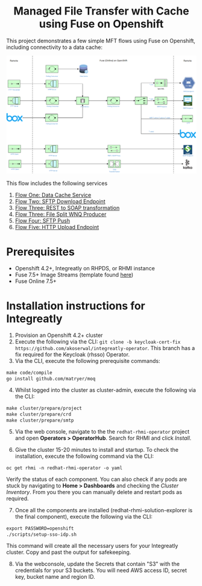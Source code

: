 <h1 align="center">Managed File Transfer with Cache<br/>using Fuse on Openshift</h1>

This project demonstrates a few simple MFT flows using Fuse on Openshift, including connectivity to a data cache:

![](images/mft-with-cache.png "mft-with-cache")

This flow includes the following services

1. [Flow One: Data Cache Service](./api-data-cache)
2. [Flow Two: SFTP Download Endpoint](./sftp-download)
3. [Flow Three: REST to SOAP transformation](https://github.com/sigreen/rest-soap-transformation#openshift-4x-s2i-build--deploy)
3. [Flow Three: File Split WNQ Producer](./wmq-upload-service)
4. [Flow Four: SFTP Push](./sftp-upload)
5. [Flow Five: HTTP Upload Endpoint](./http-upload-service)

Prerequisites
==============================

- Openshift 4.2+, Integreatly on RHPDS, or RHMI instance
- Fuse 7.5+ Image Streams (template found [here](https://raw.githubusercontent.com/jboss-fuse/application-templates/master/fis-image-streams.json))
- Fuse Online 7.5+

Installation instructions for Integreatly
==============================

1. Provision an Openshift 4.2+ cluster
2. Execute the following via the CLI: `git clone -b keycloak-cert-fix https://github.com/akoserwal/integreatly-operator`.  This branch has a fix required for the Keycloak (rhsso) Operator.
3. Via the CLI, execute the following prerequisite commands:

```
make code/compile
go install github.com/matryer/moq
```

4. Whilst logged into the cluster as cluster-admin, execute the following via the CLI:

```
make cluster/prepare/project
make cluster/prepare/crd
make cluster/prepare/smtp
```

5. Via the web console, navigate to the the `redhat-rhmi-operator` project and open **Operators > OperatorHub**.  Search for RHMI and click *Install*.

6. Give the cluster 15-20 minutes to install and startup.  To check the installation, execute the following command via the CLI:

```
oc get rhmi -n redhat-rhmi-operator -o yaml
```

Verify the status of each component.  You can also check if any pods are stuck by navigating to **Home > Dashboards** and checking the *Cluster Inventory*.  From you there you can manually delete and restart pods as required.

7. Once all the components are installed (redhat-rhmi-solution-explorer is the final component), execute the following via the CLI:

```
export PASSWORD=openshift
./scripts/setup-sso-idp.sh
```

This command will create all the necessary users for your Integreatly cluster.  Copy and past the output for safekeeping.

8. Via the webconsole, update the Secrets that contain "S3" with the credentials for your S3 buckets.  You will need AWS access ID, secret key, bucket name and region ID.